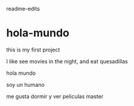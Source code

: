 readme-edits
# hola-mundo

this is my first project

I like see movies in the night, and eat quesadillas

hola mundo

soy un humano

me gusta dormir y ver peliculas
 master
